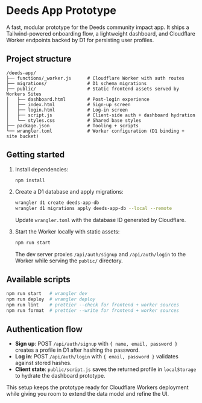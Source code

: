# Deeds App Prototype

A fast, modular prototype for the Deeds community impact app. It ships a Tailwind-powered onboarding flow, a lightweight dashboard, and Cloudflare Worker endpoints backed by D1 for persisting user profiles.

## Project structure

```
/deeds-app/
├── functions/_worker.js      # Cloudflare Worker with auth routes
├── migrations/               # D1 schema migrations
├── public/                   # Static frontend assets served by Workers Sites
│   ├── dashboard.html        # Post-login experience
│   ├── index.html            # Sign-up screen
│   ├── login.html            # Log-in screen
│   ├── script.js             # Client-side auth + dashboard hydration
│   └── styles.css            # Shared base styles
├── package.json              # Tooling + scripts
└── wrangler.toml             # Worker configuration (D1 binding + site bucket)
```

## Getting started

1. Install dependencies:

   ```bash
   npm install
   ```

2. Create a D1 database and apply migrations:

   ```bash
   wrangler d1 create deeds-app-db
   wrangler d1 migrations apply deeds-app-db --local --remote
   ```

   Update `wrangler.toml` with the database ID generated by Cloudflare.

3. Start the Worker locally with static assets:

   ```bash
   npm run start
   ```

   The dev server proxies `/api/auth/signup` and `/api/auth/login` to the Worker while serving the `public/` directory.

## Available scripts

```bash
npm run start   # wrangler dev
npm run deploy  # wrangler deploy
npm run lint    # prettier --check for frontend + worker sources
npm run format  # prettier --write for frontend + worker sources
```

## Authentication flow

- **Sign up**: POST `/api/auth/signup` with `{ name, email, password }` creates a profile in D1 after hashing the password.
- **Log in**: POST `/api/auth/login` with `{ email, password }` validates against stored hashes.
- **Client state**: `public/script.js` saves the returned profile in `localStorage` to hydrate the dashboard prototype.

This setup keeps the prototype ready for Cloudflare Workers deployment while giving you room to extend the data model and refine the UI.
